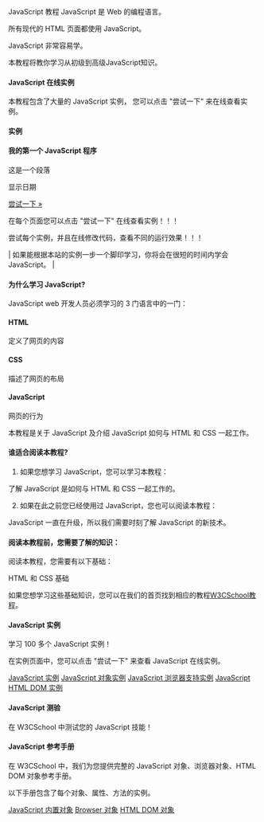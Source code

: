  JavaScript 教程   JavaScript 是 Web 的编程语言。

 所有现代的 HTML 页面都使用 JavaScript。

 JavaScript 非常容易学。

 本教程将教你学习从初级到高级JavaScript知识。

 

 
#### JavaScript 在线实例

 本教程包含了大量的 JavaScript 实例， 您可以点击 "尝试一下" 来在线查看实例。

  
#### 实例

  
#### 我的第一个 JavaScript 程序

 这是一个段落

 显示日期 






 

[尝试一下 »](http://www.w3cschool.cc/try/try.php?filename=tryjs_events) 

 在每个页面您可以点击 "尝试一下" 在线查看实例！！！

 尝试每个实例，并且在线修改代码，查看不同的运行效果！！！

 

| 如果能根据本站的实例一步一个脚印学习，你将会在很短的时间内学会 JavaScript。 |




#### 为什么学习 JavaScript?

 JavaScript web 开发人员必须学习的 3 门语言中的一门：

 



#### HTML

 定义了网页的内容
 


#### CSS

 描述了网页的布局
 


#### JavaScript

 网页的行为
 
本教程是关于 JavaScript 及介绍 JavaScript 如何与 HTML 和 CSS 一起工作。

 


#### 谁适合阅读本教程?

 1. 如果您想学习 JavaScript，您可以学习本教程：

 了解 JavaScript 是如何与 HTML 和 CSS 一起工作的。

 2. 如果在此之前您已经使用过 JavaScript，您也可以阅读本教程：

 JavaScript 一直在升级，所以我们需要时刻了解 JavaScript 的新技术。

 


#### 阅读本教程前，您需要了解的知识：

 阅读本教程，您需要有以下基础：

 
HTML 和 CSS 基础
 
如果您想学习这些基础知识，您可以在我们的首页找到相应的教程[W3CSchool教程](http://www.w3cschool.cc/)。

 


#### JavaScript 实例

 学习 100 多个 JavaScript 实例！

 在实例页面中，您可以点击 "尝试一下" 来查看 JavaScript 在线实例。

 
[JavaScript 实例](http://www.w3cschool.cc/js/js-examples.html)
 [JavaScript 对象实例](http://www.w3cschool.cc/js/js-ex-objects.html)
 [JavaScript 浏览器支持实例](http://www.w3cschool.cc/js/js-ex-browser.html)
 [JavaScript HTML DOM 实例](http://www.w3cschool.cc/js/js-ex-dom.html)
 



#### JavaScript 测验

 在 W3CSchool 中测试您的 JavaScript 技能！

 


#### JavaScript 参考手册

 在 W3CSchool 中，我们为您提供完整的 JavaScript 对象、浏览器对象、HTML DOM 对象参考手册。

 以下手册包含了每个对象、属性、方法的实例。

 
[JavaScript 内置对象](http://www.w3cschool.cc/jsref/jsref-tutorial.html)
 [Browser 对象](http://www.w3cschool.cc/jsref/jsref-tutorial.html)
 [HTML DOM 对象](http://www.w3cschool.cc/jsref/jsref-tutorial.html)
 


